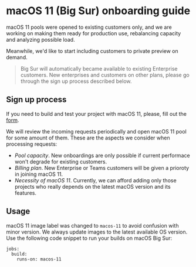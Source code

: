 # macOS 11 (Big Sur) onboarding guide

macOS 11 pools were opened to existing customers only, and we are working on making them ready for production use, rebalancing capacity and analyzing possible load.

Meanwhile, we'd like to start including customers to private preview on demand. 

> Big Sur will automatically became available to existing Enterprise customers. New enterprises and customers on other plans, please go through the sign up process described below.

## Sign up process

If you need to build and test your project with macOS 11, please, fill out the [form](https://forms.office.com/r/Pn0a7NqBXg).

We will review the incoming requests periodically and open macOS 11 pool for some amount of them. These are the aspects we consider when processing requests:
- _Pool capacity_. New onboardings are only possible if current performace won't degrade for existing customers.
- _Billing plan_. New Enterprise or Teams customers will be given a prioroty in joining macOS 11.
- _Necessity of macOS 11_. Currently, we can afford adding only those projects who really depends on the latest macOS version and its features.

## Usage

macOS 11 image label was changed to `macos-11` to avoid confusion with minor version. We always update images to the latest available OS version. Use the following code snippet to run your builds on macOS Big Sur:
```
jobs:
  build:
    runs-on: macos-11
```

